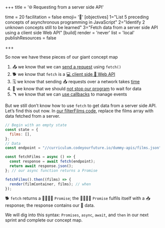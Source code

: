 +++
title = '🌐 Requesting from a server side API'

time = 20
facilitation = false
emoji= '🧩'
[objectives]
1="List 5 preceding concepts of asynchronous programming in JavaScript"
2="Identify 2 unknown concepts still to be learned"
3="Fetch data from a server side API using a client side Web API"
[build]
  render = 'never'
  list = 'local'
  publishResources = false

+++

So now we have these pieces of our giant concept map

1. 📤 we know that we can [send a request](#fetching-data) using `fetch()`
1. 🐕 we know that `fetch` is a [💻 client side 🧰 Web API](#fetching-data)
1. 🗓️ we know that sending 📤 requests over a network takes [time](#latency)
1. 🧵 we know that we should [not stop our program](#asynchrony) to wait for data
1. 🪃 we know that we can [use callbacks](#callbacks) to manage events

But we still don’t know how to use `fetch` to get data from a server side API. Let’s find this out now. In [our filterFilms code](https://curriculum.codeyourfuture.io/filterfilms), replace the films array with data fetched from a server.

```js
// Begin with an empty state
const state = {
  films: [],
};
// Data
const endpoint = "//curriculum.codeyourfuture.io/dummy-apis/films.json";

const fetchFilms = async () => {
  const response = await fetch(endpoint);
  return await response.json();
}; // our async function returns a Promise

fetchFilms().then((films) => {
  render(filmContainer, films); // when
});
```

🐕 `fetch` returns a 🫱🏿‍🫲🏽 ‍`Promise`; the 🫱🏿‍🫲🏽 `Promise` fulfils itself with a 📥 response; the response contains our 💾 data.

We will dig into this syntax: `Promises`, `async`, `await`, and `then` in our next sprint and complete our concept map.
